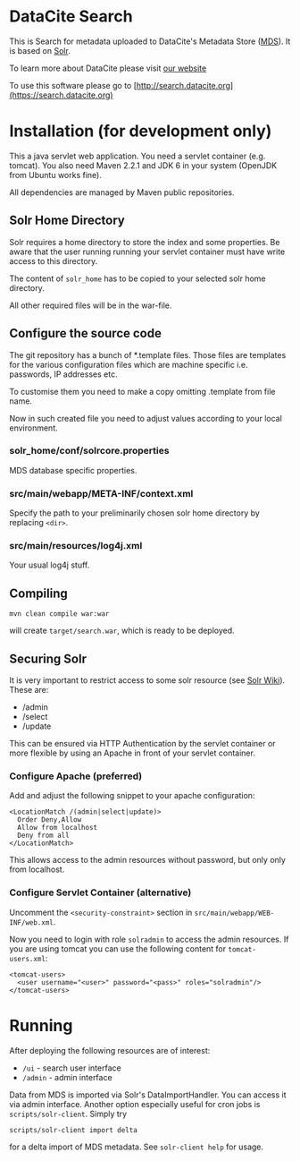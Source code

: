 # DataCite Search

This is Search for metadata uploaded to DataCite's Metadata Store ([MDS](https://mds.datacite.org)).
It is based on [Solr](http://lucene.apache.org/solr/).

To learn more about DataCite please visit [our website](http://www.datacite.org)

To use this software please go to [http://search.datacite.org](https://search.datacite.org)

# Installation (for development only)

This a java servlet web application. You need a servlet container (e.g. tomcat). 
You also need Maven 2.2.1 and JDK 6 in your system (OpenJDK from Ubuntu
works fine).

All dependencies are managed by Maven public repositories.

## Solr Home Directory

Solr requires a home directory to store the index and some properties. 
Be aware that the user running running your servlet container must have
write access to this directory.

The content of `solr_home` has to be copied to your selected solr home directory.

All other required files will be in the war-file.

## Configure the source code

The git repository has a bunch of *.template files. 
Those files are templates for the various configuration files which
are machine specific i.e. passwords, IP addresses etc.

To customise them you need to make a copy omitting .template from
file name.

Now in such created file you need to adjust values according to your
local environment.

### solr_home/conf/solrcore.properties

MDS database specific properties.

### src/main/webapp/META-INF/context.xml

Specify the path to your preliminarily chosen solr home directory by replacing `<dir>`.

### src/main/resources/log4j.xml

Your usual log4j stuff.

## Compiling

    mvn clean compile war:war
    
will create `target/search.war`, which is ready to be deployed. 

## Securing Solr

It is very important to restrict access to some solr resource
(see [Solr Wiki](http://wiki.apache.org/solr/SolrSecurity)). These are:

* /admin
* /select
* /update

This can be ensured via HTTP Authentication by the servlet container
or more flexible by using an Apache in front of your servlet container.

### Configure Apache (preferred)

Add and adjust the following snippet to your apache configuration:

    <LocationMatch /(admin|select|update)>
      Order Deny,Allow
      Allow from localhost
      Deny from all
    </LocationMatch>

This allows access to the admin resources without password, but only only from localhost.

### Configure Servlet Container (alternative)

Uncomment the `<security-constraint>` section in `src/main/webapp/WEB-INF/web.xml`.

Now you need to login with role `solradmin` to access the admin resources.
If you are using tomcat you can use the following content for `tomcat-users.xml`:

    <tomcat-users>
      <user username="<user>" password="<pass>" roles="solradmin"/>
    </tomcat-users>

# Running

After deploying the following resources are of interest:

* `/ui` - search user interface
* `/admin` - admin interface

Data from MDS is imported via Solr's DataImportHandler. You can access it via admin interface.
Another option especially useful for cron jobs is `scripts/solr-client`. Simply try

    scripts/solr-client import delta
    
for a delta import of MDS metadata. See `solr-client help` for usage.